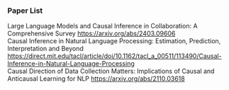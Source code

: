 ### Paper List
Large Language Models and Causal Inference in Collaboration: A Comprehensive Survey https://arxiv.org/abs/2403.09606 
<br>
Causal Inference in Natural Language Processing: Estimation, Prediction, Interpretation and Beyond 
https://direct.mit.edu/tacl/article/doi/10.1162/tacl_a_00511/113490/Causal-Inference-in-Natural-Language-Processing
<br>
Causal Direction of Data Collection Matters: Implications of Causal and Anticausal Learning for NLP
https://arxiv.org/abs/2110.03618